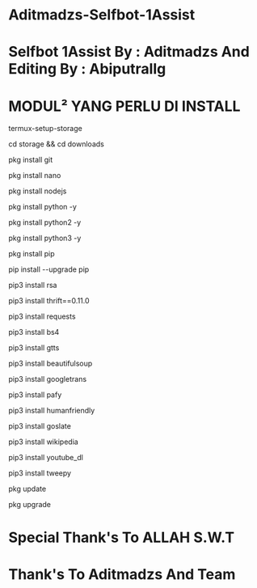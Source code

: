 # Aditmadzs-Selfbot-1Assist
#   Selfbot 1Assist By : Aditmadzs And Editing By : Abiputrallg

#      MODUL² YANG PERLU DI INSTALL

termux-setup-storage

cd storage && cd downloads

pkg install git

pkg install nano

pkg install nodejs

pkg install python -y

pkg install python2 -y

pkg install python3 -y

pkg install pip

pip install --upgrade pip

pip3 install rsa

pip3 install thrift==0.11.0

pip3 install requests

pip3 install bs4

pip3 install gtts

pip3 install beautifulsoup

pip3 install googletrans

pip3 install pafy

pip3 install humanfriendly

pip3 install goslate

pip3 install wikipedia

pip3 install youtube_dl

pip3 install tweepy

pkg update

pkg upgrade

#   Special Thank's To ALLAH S.W.T
#   Thank's To Aditmadzs And Team
